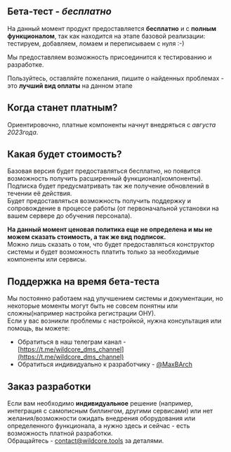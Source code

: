 ## Бета-тест - *бесплатно*
На данный момент продукт предоставляется **бесплатно** и с **полным функционалом**,
так как находится на этапе базовой реализации: тестируем, добавляем, ломаем и переписываем с нуля :-)       
      
Мы предоставляем возможность присоединится к тестированию и разработке.        
     
Пользуйтесь, оставляйте пожелания, пишите о найденных проблемах - это **лучший вид оплаты** на данном этапе  
   
## Когда станет платным?    
Ориентировочно, платные компоненты начнут внедряться с *августа 2023года*.     

## Какая будет стоимость?    
Базовая версия будет предоставляться бесплатно, но появится возможность получить расширенный функционал(компоненты).   
Подписка будет предусматривать так же получение обновлений в течении её действия.     
Будет предоставляться возможность получить поддержку и сопровождение в процессе работы (от первоначальной установки на вашем сервере до обучения персонала).    

**На данный момент ценовая политика еще не определена и мы не можем сказать стоимость, а так же вид подписок.**    
Можно лишь сказать о том, что будет предоставляться конструктор системы и будет возможность платить только за необходимые компоненты или сервисы.    

## Поддержка на время бета-теста
Мы постоянно работаем над улучшением системы и документации, но некоторые моменты могут быть не совсем понятны или сложны(например настройка регистрации ОНУ).    
Если у вас возникли проблемы с настройкой, нужна консультация или помощь, вы можете: 

* Обратиться в наш телеграм канал - [https://t.me/wildcore_dms_channel](https://t.me/wildcore_dms_channel)
* Обратиться индивидуально к разработчику - [@MaxBArch](https://t.me/MaxBArch)       

## Заказ разработки   
Если вам необходимо **индивидуальное** решение (например, интеграция с самописным биллингом, другими сервисами) 
или нет желания/возможности ожидать внедрения оборудования или определенного функционала, а нужно здесь и сейчас - есть возможность платной разработки.     
Обращайтесь - [contact@wildcore.tools](mailto:contact@wildcore.tools)  за деталями. 

